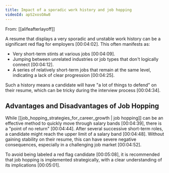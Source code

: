 ```yaml
---
title: Impact of a sporadic work history and job hopping
videoId: apS2xosOAw8
---
```


From: [[alifeafterlayoff]] <br/> 

A resume that displays a very sporadic and unstable work history can be a significant red flag for employers <a class="yt-timestamp" data-t="00:04:02">[00:04:02]</a>. This often manifests as:

*   Very short-term stints at various jobs <a class="yt-timestamp" data-t="00:04:09">[00:04:09]</a>.
*   Jumping between unrelated industries or job types that don't logically connect <a class="yt-timestamp" data-t="00:04:12">[00:04:12]</a>.
*   A series of relatively short-term jobs that remain at the same level, indicating a lack of clear progression <a class="yt-timestamp" data-t="00:04:25">[00:04:25]</a>.

Such a history means a candidate will have "a lot of things to defend" on their resume, which can be tricky during the interview process <a class="yt-timestamp" data-t="00:04:34">[00:04:34]</a>.

## Advantages and Disadvantages of Job Hopping

While [[job_hopping_strategies_for_career_growth | job hopping]] can be an effective method to quickly move through salary bands <a class="yt-timestamp" data-t="00:04:39">[00:04:39]</a>, there is a "point of no return" <a class="yt-timestamp" data-t="00:04:44">[00:04:44]</a>. After several successive short-term roles, a candidate might reach the upper limit of a salary band <a class="yt-timestamp" data-t="00:04:48">[00:04:48]</a>. Without gaining stability on their resume, this can have severe negative consequences, especially in a challenging job market <a class="yt-timestamp" data-t="00:04:52">[00:04:52]</a>.

To avoid being labeled a red flag candidate <a class="yt-timestamp" data-t="00:05:08">[00:05:08]</a>, it is recommended that job hopping is implemented strategically, with a clear understanding of its implications <a class="yt-timestamp" data-t="00:05:01">[00:05:01]</a>.